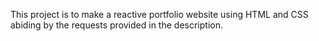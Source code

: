 This project is to make a reactive portfolio website using HTML and CSS abiding by the requests provided in the description.
